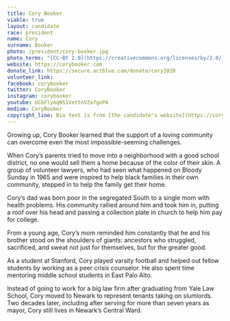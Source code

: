 ```yaml
---
title: Cory Booker
viable: true
layout: candidate
race: president
name: Cory
surname: Booker
photo: /president/cory-booker.jpg
photo_terms: "[CC-BY 2.0](https://creativecommons.org/licenses/by/2.0/) [photo](https://commons.wikimedia.org/wiki/File:Senator_Booker_Meets_with_Judge_Garland_(26396442725).jpg) by [Senate Democrats](https://www.flickr.com/people/32619231@N02)"
website: https://corybooker.com
donate_link: https://secure.actblue.com/donate/cory2020
volunteer_link:
facebook: corybooker
twitter: CoryBooker
instagram: corybooker
youtube: UC6FlymqNS1VettnVZa7goPA
medium: CoryBooker
copyright_line: Bio text is from [the candidate's website](https://corybooker.com) and is &copy;2019 CORY 2020. 
---
```

Growing up, Cory Booker learned that the support of a loving community can overcome even the most impossible-seeming challenges.

When Cory’s parents tried to move into a neighborhood with a good school district, no one would sell them a home because of the color of their skin. A group of volunteer lawyers, who had seen what happened on Bloody Sunday in 1965 and were inspired to help black families in their own community, stepped in to help the family get their home.

Cory’s dad was born poor in the segregated South to a single mom with health problems. His community rallied around him and took him in, putting a roof over his head and passing a collection plate in church to help him pay for college.

From a young age, Cory’s mom reminded him constantly that he and his brother stood on the shoulders of giants: ancestors who struggled, sacrificed, and sweat not just for themselves, but for the greater good.

As a student at Stanford, Cory played varsity football and helped out fellow students by working as a peer crisis counselor. He also spent time mentoring middle school students in East Palo Alto.

Instead of going to work for a big law firm after graduating from Yale Law School, Cory moved to Newark to represent tenants taking on slumlords. Two decades later, including after serving for more than seven years as mayor, Cory still lives in Newark’s Central Ward.
